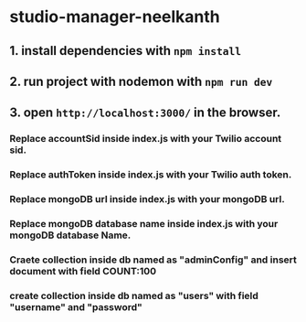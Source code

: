 # studio-manager-neelkanth

## 1. install dependencies with `npm install`

## 2. run project with nodemon with `npm run dev`

## 3. open `http://localhost:3000/` in the browser.

### Replace accountSid inside index.js with your Twilio account sid.

### Replace authToken inside index.js with your Twilio auth token.

### Replace mongoDB url inside index.js with your mongoDB url.

### Replace mongoDB database name inside index.js with your mongoDB database Name.

### Craete collection inside db named as "adminConfig" and insert document with field COUNT:100

### create collection inside db named as "users" with field "username" and "password"
